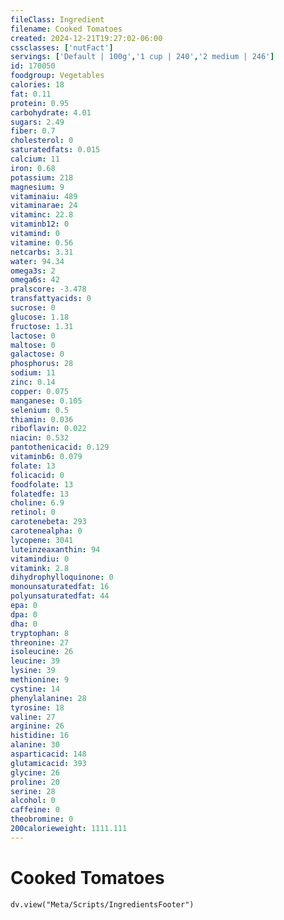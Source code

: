 ```yaml
---
fileClass: Ingredient
filename: Cooked Tomatoes
created: 2024-12-21T19:27:02-06:00
cssclasses: ['nutFact']
servings: ['Default | 100g','1 cup | 240','2 medium | 246']
id: 170050
foodgroup: Vegetables
calories: 18
fat: 0.11
protein: 0.95
carbohydrate: 4.01
sugars: 2.49
fiber: 0.7
cholesterol: 0
saturatedfats: 0.015
calcium: 11
iron: 0.68
potassium: 218
magnesium: 9
vitaminaiu: 489
vitaminarae: 24
vitaminc: 22.8
vitaminb12: 0
vitamind: 0
vitamine: 0.56
netcarbs: 3.31
water: 94.34
omega3s: 2
omega6s: 42
pralscore: -3.478
transfattyacids: 0
sucrose: 0
glucose: 1.18
fructose: 1.31
lactose: 0
maltose: 0
galactose: 0
phosphorus: 28
sodium: 11
zinc: 0.14
copper: 0.075
manganese: 0.105
selenium: 0.5
thiamin: 0.036
riboflavin: 0.022
niacin: 0.532
pantothenicacid: 0.129
vitaminb6: 0.079
folate: 13
folicacid: 0
foodfolate: 13
folatedfe: 13
choline: 6.9
retinol: 0
carotenebeta: 293
carotenealpha: 0
lycopene: 3041
luteinzeaxanthin: 94
vitamindiu: 0
vitamink: 2.8
dihydrophylloquinone: 0
monounsaturatedfat: 16
polyunsaturatedfat: 44
epa: 0
dpa: 0
dha: 0
tryptophan: 8
threonine: 27
isoleucine: 26
leucine: 39
lysine: 39
methionine: 9
cystine: 14
phenylalanine: 28
tyrosine: 18
valine: 27
arginine: 26
histidine: 16
alanine: 30
asparticacid: 148
glutamicacid: 393
glycine: 26
proline: 20
serine: 28
alcohol: 0
caffeine: 0
theobromine: 0
200calorieweight: 1111.111
---
```


# Cooked Tomatoes

```dataviewjs
dv.view("Meta/Scripts/IngredientsFooter")
```